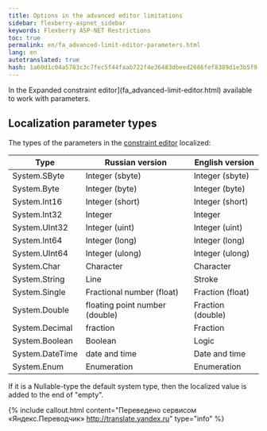 ```yaml
--- 
title: Options in the advanced editor limitations 
sidebar: flexberry-aspnet_sidebar 
keywords: Flexberry ASP-NET Restrictions 
toc: true 
permalink: en/fa_advanced-limit-editor-parameters.html 
lang: en 
autotranslated: true 
hash: 1a60d1c04a5783c3c7fec5f44faab722f4e36483dbeed2686fef8389d1e3b5f9 
--- 
```


In the Expanded constraint editor](fa_advanced-limit-editor.html) available to work with parameters. 

## Localization parameter types 

The types of the parameters in the [constraint editor](fa_advanced-limit-editor.html) localized: 

|Type |Russian version| English version| 
|---|---|---| 
|System.SByte| Integer (sbyte)| Integer (sbyte)| 
|System.Byte | Integer (byte) | Integer (byte) | 
|System.Int16| Integer (short)| Integer (short)| 
|System.Int32| Integer| Integer| 
|System.UInt32| Integer (uint)| Integer (uint)| 
|System.Int64| Integer (long)| Integer (long)| 
|System.UInt64| Integer (ulong)| Integer (ulong)| 
|System.Char |Character |Character| 
|System.String| Line| Stroke| 
|System.Single| Fractional number (float)| Fraction (float)| 
|System.Double| floating point number (double)| Fraction (double)| 
|System.Decimal| fraction| Fraction| 
|System.Boolean| Boolean| Logic| 
|System.DateTime| date and time| Date and time| 
|System.Enum| Enumeration| Enumeration| 

If it is a Nullable-type the default system type, then the localized value is added to the end of "empty". 



{% include callout.html content="Переведено сервисом «Яндекс.Переводчик» <http://translate.yandex.ru>" type="info" %}